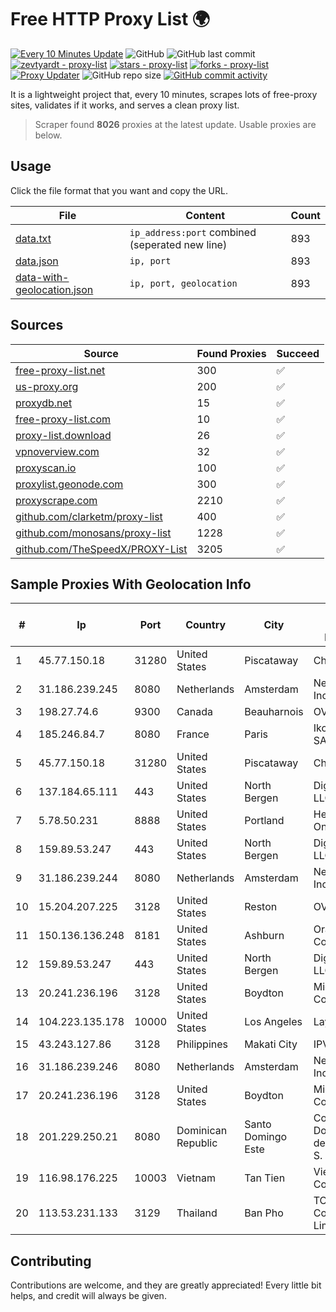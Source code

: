 
# Free HTTP Proxy List 🌍

[![Every 10 Minutes Update](https://github.com/mertguvencli/http-proxy-list/actions/workflows/main.yml/badge.svg?branch=main)](https://github.com/mertguvencli/http-proxy-list/actions/workflows/main.yml)
![GitHub](https://img.shields.io/github/license/mertguvencli/http-proxy-list)
![GitHub last commit](https://img.shields.io/github/last-commit/mertguvencli/http-proxy-list)
[![zevtyardt - proxy-list](https://img.shields.io/static/v1?label=zevtyardt&message=proxy-list&color=blue&logo=github)](https://github.com/zevtyardt/proxy-list "Go to GitHub repo")
[![stars - proxy-list](https://img.shields.io/github/stars/zevtyardt/proxy-list?style=social)](https://github.com/zevtyardt/proxy-list)
[![forks - proxy-list](https://img.shields.io/github/forks/zevtyardt/proxy-list?style=social)](https://github.com/zevtyardt/proxy-list)
[![Proxy Updater](https://github.com/zevtyardt/proxy-list/workflows/Proxy%20Updater/badge.svg)](https://github.com/zevtyardt/proxy-list/actions?query=workflow:"Proxy+Updater")
![GitHub repo size](https://img.shields.io/github/repo-size/zevtyardt/proxy-list)
[![GitHub commit activity](https://img.shields.io/github/commit-activity/m/zevtyardt/proxy-list?logo=commits)](https://github.com/zevtyardt/proxy-list/commits/main)

It is a lightweight project that, every 10 minutes, scrapes lots of free-proxy sites, validates if it works, and serves a clean proxy list.

> Scraper found **8026** proxies at the latest update. Usable proxies are below.

## Usage

Click the file format that you want and copy the URL.

|File|Content|Count|
|----|-------|-----|
|[data.txt](https://raw.githubusercontent.com/mertguvencli/http-proxy-list/main/proxy-list/data.txt)|`ip_address:port` combined (seperated new line)|893|
|[data.json](https://raw.githubusercontent.com/mertguvencli/http-proxy-list/main/proxy-list/data.json)|`ip, port`|893|
|[data-with-geolocation.json](https://raw.githubusercontent.com/mertguvencli/http-proxy-list/main/proxy-list/data-with-geolocation.json)|`ip, port, geolocation`|893|

## Sources

|Source|Found Proxies|Succeed|
|------|-------------|-------|
|[free-proxy-list.net](https://free-proxy-list.net)|300|✅|
|[us-proxy.org](https://www.us-proxy.org)|200|✅|
|[proxydb.net](http://proxydb.net)|15|✅|
|[free-proxy-list.com](https://free-proxy-list.com/?page=&port=&type%5B%5D=http&type%5B%5D=https&up_time=0&search=Search)|10|✅|
|[proxy-list.download](https://www.proxy-list.download/HTTP)|26|✅|
|[vpnoverview.com](https://vpnoverview.com/privacy/anonymous-browsing/free-proxy-servers)|32|✅|
|[proxyscan.io](https://www.proxyscan.io)|100|✅|
|[proxylist.geonode.com](https://proxylist.geonode.com/api/proxy-list?limit=300&page=1&sort_by=lastChecked&sort_type=desc&protocols=http,https)|300|✅|
|[proxyscrape.com](https://api.proxyscrape.com/v2/?request=displayproxies&protocol=http&timeout=10000&country=all&ssl=all&anonymity=all)|2210|✅|
|[github.com/clarketm/proxy-list](https://raw.githubusercontent.com/clarketm/proxy-list/master/proxy-list-raw.txt)|400|✅|
|[github.com/monosans/proxy-list](https://raw.githubusercontent.com/monosans/proxy-list/main/proxies/http.txt)|1228|✅|
|[github.com/TheSpeedX/PROXY-List](https://raw.githubusercontent.com/TheSpeedX/PROXY-List/master/http.txt)|3205|✅|


## Sample Proxies With Geolocation Info

|#|Ip|Port|Country|City|Internet Service Provider|
|-|--|----|-------|----|-------------------------|
|1|45.77.150.18|31280|United States|Piscataway|Choopa|
|2|31.186.239.245|8080|Netherlands|Amsterdam|NetSkope Inc|
|3|198.27.74.6|9300|Canada|Beauharnois|OVH SAS|
|4|185.246.84.7|8080|France|Paris|Ikoula Net SAS|
|5|45.77.150.18|31280|United States|Piscataway|Choopa|
|6|137.184.65.111|443|United States|North Bergen|DigitalOcean, LLC|
|7|5.78.50.231|8888|United States|Portland|Hetzner Online GmbH|
|8|159.89.53.247|443|United States|North Bergen|DigitalOcean, LLC|
|9|31.186.239.244|8080|Netherlands|Amsterdam|NetSkope Inc|
|10|15.204.207.225|3128|United States|Reston|OVH SAS|
|11|150.136.136.248|8181|United States|Ashburn|Oracle Corporation|
|12|159.89.53.247|443|United States|North Bergen|DigitalOcean, LLC|
|13|20.241.236.196|3128|United States|Boydton|Microsoft Corporation|
|14|104.223.135.178|10000|United States|Los Angeles|LayerHost|
|15|43.243.127.86|3128|Philippines|Makati City|IPVG|
|16|31.186.239.246|8080|Netherlands|Amsterdam|NetSkope Inc|
|17|20.241.236.196|3128|United States|Boydton|Microsoft Corporation|
|18|201.229.250.21|8080|Dominican Republic|Santo Domingo Este|Compañía Dominicana de Teléfonos S. A.|
|19|116.98.176.225|10003|Vietnam|Tan Tien|Viettel Corporation|
|20|113.53.231.133|3129|Thailand|Ban Pho|TOT Public Company Limited|



## Contributing

Contributions are welcome, and they are greatly appreciated! Every
little bit helps, and credit will always be given.

